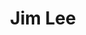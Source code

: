 ---
title: Jim Lee
issue: 60 for 60
issue_nr: 1
full_title: ""
subtitle: ""
release_date: Jul 2022
release_year: 2022
format: Sketchbook
pages: 128
signed_by: ""
price: 108
---